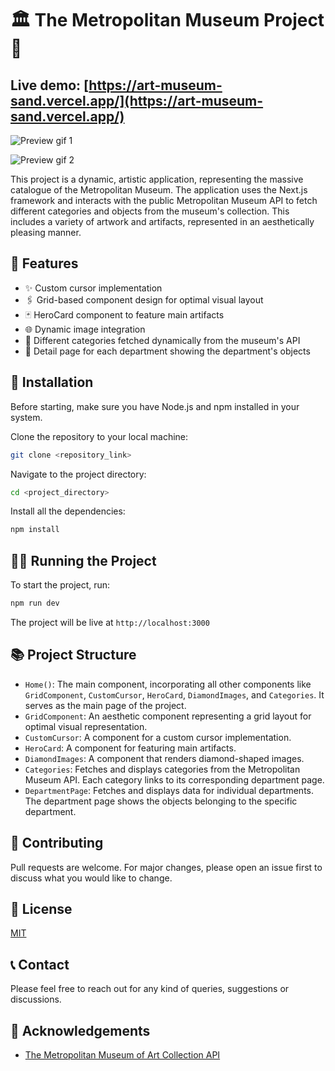 # 🏛️ The Metropolitan Museum Project 🎨
## Live demo: [https://art-museum-sand.vercel.app/](https://art-museum-sand.vercel.app/)
![Preview gif 1](./public/Screenshots/themetgif1.gif)


![Preview gif 2](./public/Screenshots/themetgif2.gif)


This project is a dynamic, artistic application, representing the massive catalogue of the Metropolitan Museum. The application uses the Next.js framework and interacts with the public Metropolitan Museum API to fetch different categories and objects from the museum's collection. This includes a variety of artwork and artifacts, represented in an aesthetically pleasing manner.

## 🌟 Features

- ✨ Custom cursor implementation
- 🖇️ Grid-based component design for optimal visual layout
- 🃏 HeroCard component to feature main artifacts
- 🌐 Dynamic image integration
- 📁 Different categories fetched dynamically from the museum's API
- 📄 Detail page for each department showing the department's objects

## 🚀 Installation

Before starting, make sure you have Node.js and npm installed in your system.

Clone the repository to your local machine:

```bash
git clone <repository_link>
```

Navigate to the project directory:

```bash
cd <project_directory>
```

Install all the dependencies:

```bash
npm install
```

## 🏃‍♀️ Running the Project

To start the project, run:

```bash
npm run dev
```

The project will be live at `http://localhost:3000`

## 📚 Project Structure

- `Home()`: The main component, incorporating all other components like `GridComponent`, `CustomCursor`, `HeroCard`, `DiamondImages`, and `Categories`. It serves as the main page of the project.
- `GridComponent`: An aesthetic component representing a grid layout for optimal visual representation.
- `CustomCursor`: A component for a custom cursor implementation.
- `HeroCard`: A component for featuring main artifacts.
- `DiamondImages`: A component that renders diamond-shaped images.
- `Categories`: Fetches and displays categories from the Metropolitan Museum API. Each category links to its corresponding department page.
- `DepartmentPage`: Fetches and displays data for individual departments. The department page shows the objects belonging to the specific department.

## 🙌 Contributing

Pull requests are welcome. For major changes, please open an issue first to discuss what you would like to change.

## 📄 License

[MIT](https://choosealicense.com/licenses/mit/)

## 📞 Contact

Please feel free to reach out for any kind of queries, suggestions or discussions.

## 👏 Acknowledgements

- [The Metropolitan Museum of Art Collection API](https://metmuseum.github.io/)
